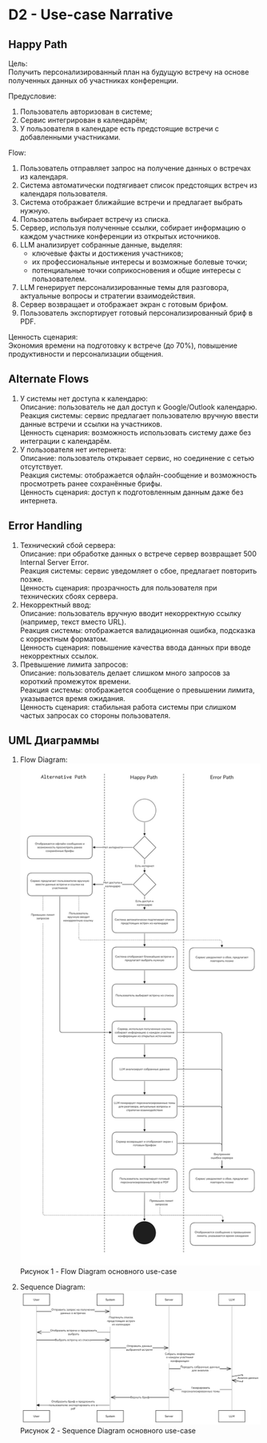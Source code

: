 # D2 - Use-case Narrative
## Happy Path

Цель:\
Получить персонализированный план на будущую встречу на основе полученных данных об участниках конференции.

Предусловие:
1) Пользователь авторизован в системе;
2) Сервис интегрирован в календарём;
3) У пользователя в календаре есть предстоящие встречи с добавленными участниками.

Flow:
1. Пользователь отправляет запрос на получение данных о встречах из календаря.
2. Система автоматически подтягивает список предстоящих встреч из календаря пользователя.
3. Система отображает ближайшие встречи и предлагает выбрать нужную.
4. Пользователь выбирает встречу из списка.
5. Сервер, используя полученные ссылки, собирает информацию о каждом участнике конференции из открытых источников.
6. LLM анализирует собранные данные, выделяя:
    - ключевые факты и достижения участников;
    - их профессиональные интересы и возможные болевые точки;
    - потенциальные точки соприкосновения и общие интересы с пользователем.
7. LLM генерирует персонализированные темы для разговора, актуальные вопросы и стратегии взаимодействия.
8. Сервер возвращает и отображает экран с готовым брифом.
9. Пользователь экспортирует готовый персонализированный бриф в PDF.

Ценность сценария:\
Экономия времени на подготовку к встрече (до 70%), повышение продуктивности и персонализации общения.

## Alternate Flows

1. У системы нет доступа к календарю:\
  Описание: пользователь не дал доступ к Google/Outlook календарю.\
  Реакция системы: сервис предлагает пользователю вручную ввести данные встречи и ссылки на участников.\
  Ценность сценария: возможность использовать систему даже без интеграции с календарём.
2. У пользователя нет интернета:\
  Описание: пользователь открывает сервис, но соединение с сетью отсутствует.\
  Реакция системы: отображается офлайн-сообщение и возможность просмотреть ранее сохранённые брифы.\
  Ценность сценария: доступ к подготовленным данным даже без интернета.

## Error Handling

1. Технический сбой сервера:\
  Описание: при обработке данных о встрече сервер возвращает 500 Internal Server Error. \
  Реакция системы: сервис уведомляет о сбое, предлагает повторить позже.\
  Ценность сценария: прозрачность для пользователя при технических сбоях сервера.
2. Некорректный ввод:\
  Описание: пользователь вручную вводит некорректную ссылку (например, текст вместо URL).\
  Реакция системы: отображается валидационная ошибка, подсказка с корректным форматом.\
  Ценность сценария: повышение качества ввода данных при вводе некорректных ссылок.
3. Превышение лимита запросов:\
  Описание: пользователь делает слишком много запросов за короткий промежуток времени.\
  Реакция системы: отображается сообщение о превышении лимита, указывается время ожидания.\
  Ценность сценария: стабильная работа системы при слишком частых запросах со стороны пользователя.

## UML Диаграммы

1. Flow Diagram:
![Flow Diagram](assets/flow_diagram.png)
Рисунок 1 - Flow Diagram основного use-case

2. Sequence Diagram:
![Sequence Diagram](assets/sequence_diagram.png)
Рисунок 2 - Sequence Diagram основного use-case
